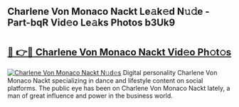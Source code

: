 ## Charlene Von Monaco Nackt Le𝚊k𝚎d N𝚞𝚍e - Part-bqR Vid𝚎o Le𝚊ks Photos b3Uk9

# <h2><a href="http://fb5kqk.evod.top/?m=Charlene+Von+Monaco+Nackt">🔗 👉🔴 Charlene Von Monaco Nackt Vid𝚎o Ph𝚘t𝚘s</a></h2>

[![Charlene Von Monaco Nackt N𝚞d𝚎s](https://i.imgur.com/8V9OHl7.gif)](http://fb5kqk.evod.top/?m=Charlene+Von+Monaco+Nackt)
Digital personality Charlene Von Monaco Nackt specializing in dance and lifestyle content on social platforms. The public eye has been on Charlene Von Monaco Nackt lately, a man of great influence and power in the business world. 
